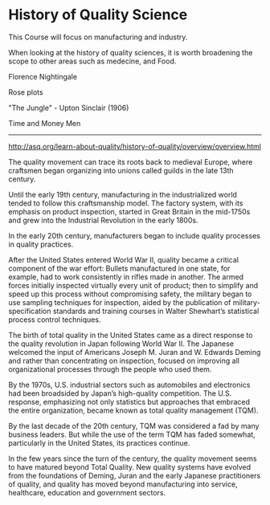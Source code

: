 History of Quality Science
==========================

This Course will focus on manufacturing and industry. 

When looking at the history of quality sciences, it is worth broadening the scope to other areas such as medecine, and Food.

Florence Nightingale

Rose plots

"The Jungle" - Upton Sinclair (1906)

Time and Money Men

-------------------------------------------------------------------------

http://asq.org/learn-about-quality/history-of-quality/overview/overview.html

The quality movement can trace its roots back to medieval Europe, where craftsmen began organizing into unions called guilds in the late 13th century.

Until the early 19th century, manufacturing in the industrialized world tended to follow this craftsmanship model. The factory system, with its emphasis on product inspection, started in Great Britain in the mid-1750s and grew into the Industrial Revolution in the early 1800s.

In the early 20th century, manufacturers began to include quality processes in quality practices.

After the United States entered World War II, quality became a critical component of the war effort: Bullets manufactured in one state, for example, had to work consistently in rifles made in another. The armed forces initially inspected virtually every unit of product; then to simplify and speed up this process without compromising safety, the military began to use sampling techniques for inspection, aided by the publication of military-specification standards and training courses in Walter Shewhart’s statistical process control techniques.

The birth of total quality in the United States came as a direct response to the quality revolution in Japan following World War II. The Japanese welcomed the input of Americans Joseph M. Juran and W. Edwards Deming and rather than concentrating on inspection, focused on improving all organizational processes through the people who used them.

By the 1970s, U.S. industrial sectors such as automobiles and electronics had been broadsided by Japan’s high-quality competition. The U.S. response, emphasizing not only statistics but approaches that embraced the entire organization, became known as total quality management (TQM).

By the last decade of the 20th century, TQM was considered a fad by many business leaders. But while the use of the term TQM has faded somewhat, particularly in the United States, its practices continue.

In the few years since the turn of the century, the quality movement seems to have matured beyond Total Quality. New quality systems have evolved from the foundations of Deming, Juran and the early Japanese practitioners of quality, and quality has moved beyond manufacturing into service, healthcare, education and government sectors.
